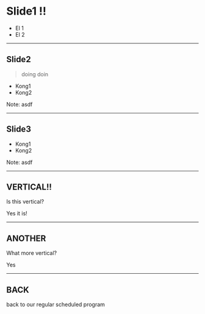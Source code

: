 # Slide1 !!

* El 1
* El 2

---

## Slide2

> doing doin

* Kong1
* Kong2

Note: asdf

---

## Slide3

* Kong1
* Kong2

Note: asdf

----

## VERTICAL!!

Is this vertical?

Yes it is!

----

## ANOTHER

What more vertical?

Yes

---

## BACK

back to our regular scheduled program
